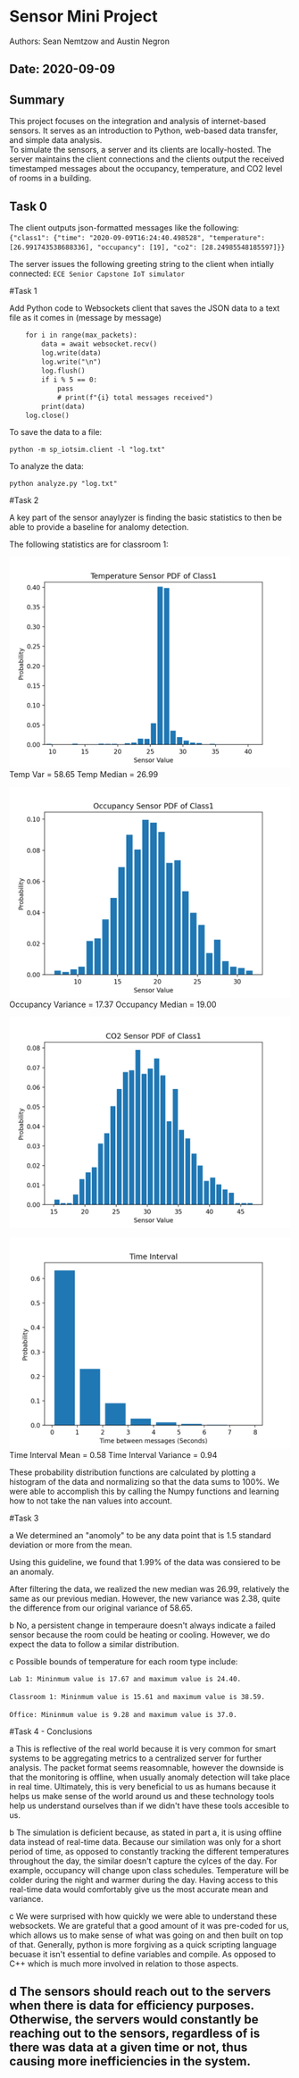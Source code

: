 # Sensor Mini Project

Authors: Sean Nemtzow and Austin Negron

Date: 2020-09-09
-----

## Summary
This project focuses on the integration and analysis of internet-based sensors. It serves as an introduction to Python, web-based data transfer, and simple data analysis.  
To simulate the sensors, a server and its clients are locally-hosted. The server maintains the client connections and the clients output the received timestamped messages about the occupancy, temperature, and CO2 level of rooms in a building.


## Task 0
The client outputs json-formatted messages like the following:  
`{"class1": {"time": "2020-09-09T16:24:40.498528", "temperature": [26.991743538688336], "occupancy": [19], "co2": [28.24985548185597]}}` 

The server issues the following greeting string to the client when intially connected:
`ECE Senior Capstone IoT simulator`

#Task 1

Add Python code to Websockets client that saves the JSON data to a text file as it comes in (message by message)

		for i in range(max_packets):
            data = await websocket.recv()
            log.write(data)
            log.write("\n")
            log.flush()
            if i % 5 == 0:
                pass
                # print(f"{i} total messages received")
            print(data)
        log.close()


To save the data to a file:
	
	python -m sp_iotsim.client -l "log.txt"

To analyze the data:

	python analyze.py "log.txt"


#Task 2

A key part of the sensor anaylyzer is finding the basic statistics to then be able to provide a baseline for analomy detection. 

The following statistics are for classroom 1:


![](temp.png)
Temp Var = 58.65
Temp Median = 26.99

![](occupancy.png)
Occupancy Variance = 17.37
Occupancy Median = 19.00

![](class1.png)

![](time.png)
Time Interval Mean = 0.58
Time Interval Variance = 0.94

These probability distribution functions are calculated by plotting a histogram of the data and normalizing so that the data sums to 100%. We were able to accomplish this by calling the Numpy functions and learning how to not take the nan values into account.




#Task 3

a We determined an "anomoly" to be any data point that is 1.5 standard deviation or more from the mean. 

Using this guideline, we found that 1.99% of the data was consiered to be an anomaly. 


After filtering the data, we realized the new median was 26.99, relatively the same as our previous median. However, the new variance was 2.38, quite the difference from our original variance of 58.65.

b No, a persistent change in temperaure doesn't always indicate a failed sensor because the room could be heating or cooling. However, we do expect the data to follow a similar distribution.

c Possible bounds of temperature for each room type include:

	Lab 1: Mininmum value is 17.67 and maximum value is 24.40.

	Classroom 1: Mininmum value is 15.61 and maximum value is 38.59.

	Office: Mininmum value is 9.28 and maximum value is 37.0.



#Task 4 - Conclusions

a This is reflective of the real world because it is very common for smart systems to be aggregating metrics to a centralized server for further analysis. The packet format seems reasomnable, however the downside is that the monitoring is offline, when usually anomaly detection will take place in real time. Ultimately, this is very beneficial to us as humans because it helps us make sense of the world around us and these technology tools help us understand ourselves than if we didn't have these tools accesible to us. 

b The simulation is deficient because, as stated in part a, it is using offline data instead of real-time data. Because our similation was only for a short period of time, as opposed to constantly tracking the different temperatures throughout the day, the similar doesn't capture the cylces of the day. For example, occupancy will change upon class schedules. Temperature will be colder during the night and warmer during the day. Having access to this real-time data would comfortably give us the most accurate mean and variance. 

c We were surprised with how quickly we were able to understand these websockets. We are grateful that a good amount of it was pre-coded for us, which allows us to make sense of what was going on and then built on top of that. Generally, python is more forgiving as a quick scripting language becuase it isn't essential to define variables and compile. As opposed to C++ which is much more involved in relation to those aspects. 

d The sensors should reach out to the servers when there is data for efficiency purposes. Otherwise, the servers would constantly be reaching out to the sensors, regardless of is there was data at a given time or not, thus causing more inefficiencies in the system. 
-----
